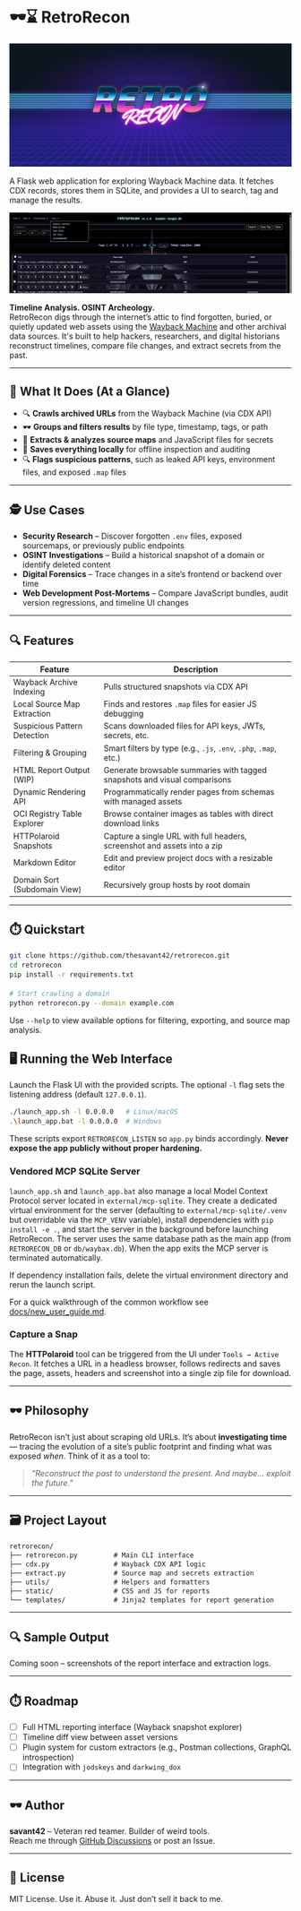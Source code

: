# 🕶️⌛ RetroRecon
![Screenshot](docs/01-rr-text-logo.png)


A Flask web application for exploring Wayback Machine data. It fetches CDX records, stores them in SQLite, and provides a UI to search, tag and manage the results.


![Screenshot](docs/Screenshot-001.png)


**Timeline Analysis. OSINT Archeology.**  
RetroRecon digs through the internet’s attic to find forgotten, buried, or quietly updated web assets using the [Wayback Machine](https://archive.org/web/) and other archival data sources. It's built to help hackers, researchers, and digital historians reconstruct timelines, compare file changes, and extract secrets from the past.

---

## 🔦 What It Does (At a Glance)

- 🔍 **Crawls archived URLs** from the Wayback Machine (via CDX API)
- 🕶️ **Groups and filters results** by file type, timestamp, tags, or path
- 🧾 **Extracts & analyzes source maps** and JavaScript files for secrets
- 📁 **Saves everything locally** for offline inspection and auditing
- 🔍 **Flags suspicious patterns**, such as leaked API keys, environment files, and exposed `.map` files

---

## 🕵️ Use Cases

- **Security Research** – Discover forgotten `.env` files, exposed sourcemaps, or previously public endpoints
- **OSINT Investigations** – Build a historical snapshot of a domain or identify deleted content
- **Digital Forensics** – Trace changes in a site’s frontend or backend over time
- **Web Development Post-Mortems** – Compare JavaScript bundles, audit version regressions, and timeline UI changes

---

## 🔍 Features

| Feature                        | Description                                                                 |
|-------------------------------|-----------------------------------------------------------------------------|
| Wayback Archive Indexing      | Pulls structured snapshots via CDX API                                     |
| Local Source Map Extraction   | Finds and restores `.map` files for easier JS debugging                     |
| Suspicious Pattern Detection  | Scans downloaded files for API keys, JWTs, secrets, etc.                   |
| Filtering & Grouping          | Smart filters by type (e.g., `.js`, `.env`, `.php`, `.map`, etc.)          |
| HTML Report Output (WIP)      | Generate browsable summaries with tagged snapshots and visual comparisons  |
| Dynamic Rendering API         | Programmatically render pages from schemas with managed assets             |
| OCI Registry Table Explorer   | Browse container images as tables with direct download links |
| HTTPolaroid Snapshots         | Capture a single URL with full headers, screenshot and assets into a zip |
| Markdown Editor               | Edit and preview project docs with a resizable editor |
| Domain Sort (Subdomain View)  | Recursively group hosts by root domain |

---

## ⏱️ Quickstart

```bash
git clone https://github.com/thesavant42/retrorecon.git
cd retrorecon
pip install -r requirements.txt

# Start crawling a domain
python retrorecon.py --domain example.com
```

Use `--help` to view available options for filtering, exporting, and source map analysis.

## 🖥️ Running the Web Interface

Launch the Flask UI with the provided scripts. The optional `-l` flag sets the listening address (default `127.0.0.1`).

```bash
./launch_app.sh -l 0.0.0.0   # Linux/macOS
.\launch_app.bat -l 0.0.0.0  # Windows
```

These scripts export `RETRORECON_LISTEN` so `app.py` binds accordingly.
**Never expose the app publicly without proper hardening.**

### Vendored MCP SQLite Server

`launch_app.sh` and `launch_app.bat` also manage a local Model Context Protocol
server located in `external/mcp-sqlite`. They create a dedicated virtual
environment for the server (defaulting to `external/mcp-sqlite/.venv` but
overridable via the `MCP_VENV` variable), install dependencies with
`pip install -e .`, and start the server in the background before launching
RetroRecon. The server uses the same database path as the main app (from
`RETRORECON_DB` or `db/waybax.db`). When the app exits the MCP server is
terminated automatically.

If dependency installation fails, delete the virtual environment directory and
rerun the launch script.

For a quick walkthrough of the common workflow see
[docs/new_user_guide.md](docs/new_user_guide.md).

### Capture a Snap

The **HTTPolaroid** tool can be triggered from the UI under `Tools → Active Recon`. It fetches a URL in a headless browser, follows redirects and saves the page, assets, headers and screenshot into a single zip file for download.

---

## 🕶️ Philosophy

RetroRecon isn’t just about scraping old URLs. It’s about **investigating time** — tracing the evolution of a site’s public footprint and finding what was exposed *when*. Think of it as a tool to:
> _"Reconstruct the past to understand the present. And maybe… exploit the future."_

---

## 🗃️ Project Layout

```
retrorecon/
├── retrorecon.py         # Main CLI interface
├── cdx.py                # Wayback CDX API logic
├── extract.py            # Source map and secrets extraction
├── utils/                # Helpers and formatters
├── static/               # CSS and JS for reports
└── templates/            # Jinja2 templates for report generation
```

---

## 🔍 Sample Output

Coming soon – screenshots of the report interface and extraction logs.

---

## ⏱️ Roadmap

- [ ] Full HTML reporting interface (Wayback snapshot explorer)
- [ ] Timeline diff view between asset versions
- [ ] Plugin system for custom extractors (e.g., Postman collections, GraphQL introspection)
- [ ] Integration with `jodskeys` and `darkwing_dox`

---

## 🕶️ Author

**savant42** – Veteran red teamer. Builder of weird tools.  
Reach me through [GitHub Discussions](https://github.com/thesavant42/retrorecon/discussions) or post an Issue.

---

## 📜 License

MIT License. Use it. Abuse it. Just don’t sell it back to me.
